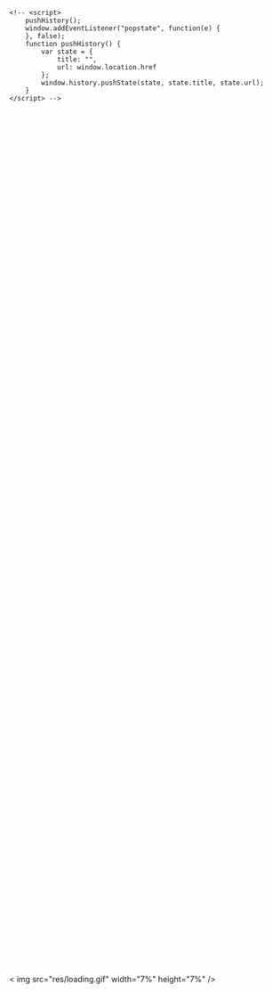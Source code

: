 <head>
  <meta charset="utf-8">
 
  <title>召唤神龙</title>
 
  <!--http://www.html5rocks.com/en/mobile/mobifying/-->
  <meta name="viewport"
        content="width=device-width,user-scalable=no,initial-scale=1, minimum-scale=1,maximum-scale=1"/>
 
  <!--https://developer.apple.com/library/safari/documentation/AppleApplications/Reference/SafariHTMLRef/Articles/MetaTags.html-->
  <meta name="apple-mobile-web-app-capable" content="yes">
  <meta name="apple-mobile-web-app-status-bar-style" content="black-translucent">
  <meta name="format-detection" content="telephone=no">
 
  <!-- force webkit on 360 -->
  <meta name="renderer" content="webkit"/>
  <meta name="force-rendering" content="webkit"/>
  <!-- force edge on IE -->
  <meta http-equiv="X-UA-Compatible" content="IE=edge,chrome=1"/>
  <meta name="msapplication-tap-highlight" content="no">
 
  <!-- force full screen on some browser -->
  <meta name="full-screen" content="yes"/>
  <meta name="x5-fullscreen" content="true"/>
  <meta name="360-fullscreen" content="true"/>
  
  <!-- force screen orientation on some browser -->
  <meta name="screen-orientation" content=""/>
  <meta name="x5-orientation" content="">
 
  <!--fix fireball/issues/3568 -->
  <!--<meta name="browsermode" content="application">-->
  <meta name="x5-page-mode" content="app">
 
  <!--<link rel="apple-touch-icon" href=".png" />-->
  <!--<link rel="apple-touch-icon-precomposed" href=".png" />-->
  
  
    <!-- <script>
        pushHistory();
        window.addEventListener("popstate", function(e) {
        }, false);
        function pushHistory() {
            var state = {
                title: "",
                url: window.location.href
            };
            window.history.pushState(state, state.title, state.url);
        }
    </script> -->
 
  <link rel="stylesheet" type="text/css" href="style-mobile.css"/>
 
</head>
<!-- <body style="margin: 0; background: #ddd;" align="center"> -->
  <div style="align:center;display: none">< img src="res/share.png" width="10%" /></div>
  
  <!-- <div id="canvasDiv" style="width:100%;height:100%;">
  </div>  -->
  <canvas id="GameCanvas" oncontextmenu="event.preventDefault()" tabindex="0" ></canvas>
 
  <video id="contentElement" style = "display:none;position: absolute;top:0px;left: 0px;">
            <!-- <source src="http://rmcdn.2mdn.net/Demo/vast_inspector/android.mp4"></source>
            <source src="http://rmcdn.2mdn.net/Demo/vast_inspector/android.webm"></source> -->
  </video> 
  <div id="block-Box" style="display:block;width:100%;height:100%;"></div>
  
  
 
 <div id="adContainer" style="display:none;position: absolute;top:0px;left: 0px;width:100%;height:100%;z-index:999;"></div> 
 <div id="loadingText"
 style="width:100%;display: none;text-align:center;position:absolute;top:45%;z-index:2;font-size:20px;color:#f99f0a">
 loading......0%
</div>
 
  <div id="splash">
      <!-- <div class="progress-bar stripes"> -->
        <!-- <span style="width: 0%"></span> -->
      <!-- </div> -->
   </div>
 
   <div id="loadingImg" style="top:45%;width: 100%;position:absolute; ">
    < img src="res/loading.gif" width="7%" height="7%" />
  </div>
  
     <!-- 判断浏览器是否屏蔽广告 -->
  <script src="http://demo.jb51.net/js/2015/adview_pic_cpc_cpm_cpa_guanggao_gg_ads_300x250.js" type="text/javascript"></script> 
 <script type="text/javascript">
 
  var killAdT = typeof(killads);
  // <!-- if (typeof(killads)=='undefined'){ -->
  //  <!-- alert('广告被过滤'); -->
  //  <!-- } -->
 </script>
   
  
  
  
<!--<div align="center" style="font-size: 10px;color: dimgrey">advertisement</div>-->
 
<script type="text/javascript" src="//imasdk.googleapis.com/js/sdkloader/ima3.js"></script>
<script type="text/javascript" src="ads.js"></script>
 
<script src="src/settings.js" charset="utf-8"></script>
 
<script type="text/javascript">
 
 var preloader;
    var adCompleteFlag = false;
    var resCompleteFlag = false;
 
    var adEndComplete = false;
    var resEndComplete = false;
 
 judgeLanTitle();
    function judgeLanTitle(){
 
//        console.log("window.navigator.language",window.navigator.language);
 
        if( window.navigator.language=="zh-CN" ||window.navigator.language=="zh-cn"){
            document.title = "召唤神龙";
        }else  if(window.navigator.language == "zh-TW" ){
            document.title = "召喚神龍";
        }else  if(window.navigator.language == "zh-HK" ){
            document.title = "召喚神龍";
        }else  if(window.navigator.language == "ko-KR"){
            document.title = "신용 소환";
        }else  if(window.navigator.language == "ja-JP"){
            document.title = "神竜を召喚する";
        }else  if(window.navigator.language == "th-TH"){
            document.title = "เรียกมังกร";
        }else{
            document.title = "Summon the Dragon";
        }
    }
 
    var loadintT = document.getElementById("loadingText");
    var loadintGif = document.getElementById("loadingImg")
    setTimeout(function () {
      loadintGif.remove();
      loadintT.style.display = ""
      updateLabView(0.1);
    }, 1 * 1000)
 
    window.timer = null;
    window.tempSeconds = 1;
    window.loadData = {};
    loadData.completedCount = 0;
    loadData.totalCount = 0;
 
  onload();
 function onload()  {
       var winHeight = document.documentElement.clientHeight;
       document.getElementById("canvasDiv").style.height = winHeight+"px";
  }; 
 window.onload =function() {
       document.getElementById("block-Box").style.display = "none";
 }
 
 function updateLabView(t) {
      if (timer != null) {
        clearInterval(timer);
      }
      timer = setInterval(function () {
        tempSeconds++;
        actualTotal();
        var loadintT = document.getElementById("loadingText")
        if(!loadintT){
          // clearInterval(timer);
          return;
        }
 
        loadintT.innerHTML = 'loading......' + parseInt(tempSeconds) + '%';
 
        switch (tempSeconds) {
          case 20:
            updateLabView(0.2);
            break;
          case 40:
            updateLabView(0.3);
            break;
          case 60:
            updateLabView(0.4);
            break;
          case 96:
            updateLabView(5);
            break;
          case 97:
            updateLabView(10);
            break;
          case 98:
            updateLabView(50);
            break;
          case 99:
            updateLabView(100);
            break;
          default:
            if (tempSeconds >= 80 && tempSeconds < 96) {
              updateLabView(t + 0.1);
            }
            break;
        }
        if (tempSeconds > 100) {
          clearInterval(timer);
          tempSeconds = 100
          loadintT.innerHTML = 'loading......' + parseInt(tempSeconds) + '%';
        }
      }, t * 1000);
    }
 
    function actualTotal() {
      var percent = parseInt(100 * loadData.completedCount / loadData.totalCount);
      if (percent > tempSeconds && loadData.totalCount > 1) {
        tempSeconds = percent;
      }
    }
 
 
</script>
  
  
  
  
  
<script src="src/settings.js" charset="utf-8"></script>
 
<script src="main.js" charset="utf-8"></script>
 
 
<script async src="//pagead2.googlesyndication.com/pagead/js/adsbygoogle.js"></script>
<!-- 水工厂 -->
<!-- <ins class="adsbygoogle"
      style="position:absolute;border-top:5px #f0f0f1 solid;background:#f0f0f1;bottom:0px;z-index:1000;display:inline-block;min-width:320px;max-width:970px;width:100%;height:60px"
     data-ad-client="ca-pub-3932234672445376"
     data-ad-slot="1751302463"></ins>
<script>
      var ads = document.getElementsByClassName('adsbygoogle')[0];
      if (document.body.clientHeight > 700){
          ads.style.height = 80+'px';
      }else{
          ads.style.height = 60+'px';
      }
</script>
<script>
    function ShowBannerAD(){
      (adsbygoogle = window.adsbygoogle || []).push({});
    }
</script> -->
<!-- 果盘合合 -->
<script async
        data-ad-client="ca-pub-3932234672445376"
        data-ad-channel="1828757928"
      data-ad-frequency-hint="15s"
        src="https://pagead2.googlesyndication.com/pagead/js/adsbygoogle.js">
</script>
 
<script>window.adsbygoogle = window.adsbygoogle || [];
const adBreak =  function(o) {adsbygoogle.push(o);}
</script>
 
 
<script type="text/javascript">
 
(function () {
    // open web debugger console
    if (typeof VConsole !== 'undefined') {
        window.vConsole = new VConsole();
    }
 
    var debug = window._CCSettings.debug;
    var splash = document.getElementById('splash');
    splash.style.display = 'block';
 
    function loadScript (moduleName, cb) {
      function scriptLoaded () {
          document.body.removeChild(domScript);
          domScript.removeEventListener('load', scriptLoaded, false);
          cb && cb();
      };
      var domScript = document.createElement('script');
      domScript.async = true;
      domScript.src = moduleName;
      domScript.addEventListener('load', scriptLoaded, false);
      document.body.appendChild(domScript);
    }
 
    loadScript(debug ? 'cocos2d-js.js' : 'cocos2d-js-min.js', function () {
      if (CC_PHYSICS_BUILTIN || CC_PHYSICS_CANNON) {
        loadScript(debug ? 'physics.js' : 'physics-min.js', window.boot);
      }
      else {
        window.boot();
      }
    });
})();
 
 
</script>
</body>
